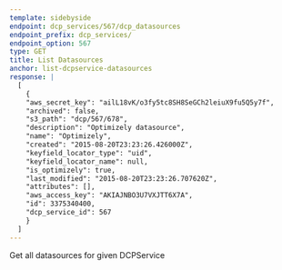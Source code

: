 ```yaml
---
template: sidebyside
endpoint: dcp_services/567/dcp_datasources
endpoint_prefix: dcp_services/
endpoint_option: 567
type: GET
title: List Datasources
anchor: list-dcpservice-datasources
response: |
  [
    {
  	"aws_secret_key": "ailL18vK/o3fy5tc8SH8SeGCh2leiuX9fu5Q5y7f",
  	"archived": false,
  	"s3_path": "dcp/567/678",
  	"description": "Optimizely datasource",
  	"name": "Optimizely",
  	"created": "2015-08-20T23:23:26.426000Z",
  	"keyfield_locator_type": "uid",
  	"keyfield_locator_name": null,
  	"is_optimizely": true,
  	"last_modified": "2015-08-20T23:23:26.707620Z",
  	"attributes": [],
  	"aws_access_key": "AKIAJNBO3U7VXJTT6X7A",
  	"id": 3375340400,
  	"dcp_service_id": 567
    }
  ]
---
```


Get all datasources for given DCPService
